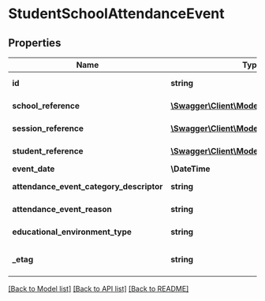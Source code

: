 # StudentSchoolAttendanceEvent

## Properties
Name | Type | Description | Notes
------------ | ------------- | ------------- | -------------
**id** | **string** | The unique identifier of the resource. | [optional] 
**school_reference** | [**\Swagger\Client\Model\SchoolReference**](SchoolReference.md) | A reference to the related School resource. | [optional] 
**session_reference** | [**\Swagger\Client\Model\SessionReference**](SessionReference.md) | A reference to the related Session resource. | [optional] 
**student_reference** | [**\Swagger\Client\Model\StudentReference**](StudentReference.md) | A reference to the related Student resource. | [optional] 
**event_date** | **\\DateTime** | Date for this attendance event. | [optional] 
**attendance_event_category_descriptor** | **string** | Key for AttendanceEventCategoryType | [optional] 
**attendance_event_reason** | **string** | The reason for the absence or tardy. | [optional] 
**educational_environment_type** | **string** | Key for EducationalEnvironment | [optional] 
**_etag** | **string** | A unique system-generated value that identifies the version of the resource. | [optional] 

[[Back to Model list]](../README.md#documentation-for-models) [[Back to API list]](../README.md#documentation-for-api-endpoints) [[Back to README]](../README.md)


